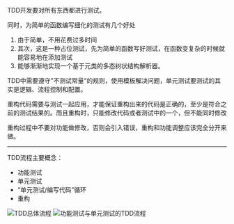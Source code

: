 TDD开发要对所有东西都进行测试。

同时，为简单的函数编写细化的测试有几个好处
1. 由于简单，不用花费过多时间
2. 其次，这是一种占位测试，先为简单的函数写好测试，在函数变复杂的时候就能容易地在添加测试
3. 能够渐渐地实现一个基于元类的多态树状结构解析器。

TDD中需要遵守"不测试常量"的规则，使用模板解决问题，单元测试要测试的其实是逻辑、流程控制和配置。

重构代码需要与测试一起应用，才能保证重构出来的代码是正确的，至少是符合之前的测试结果的。而且重构时，只能修改代码或者测试中的一个，但不能同时修改

重构过程中不要对功能做修改，否则会引入错误，重构和功能调整应该完全分开来做。

***

TDD流程主要概念：

- 功能测试
- 单元测试
- “单元测试/编写代码”循环
- 重构

![TDD总体流程](/images/2016/09/TDD流程.png)
![功能测试与单元测试的TDD流程](/images/2016/09/功能测试与单元测试的TDD流程.png)
